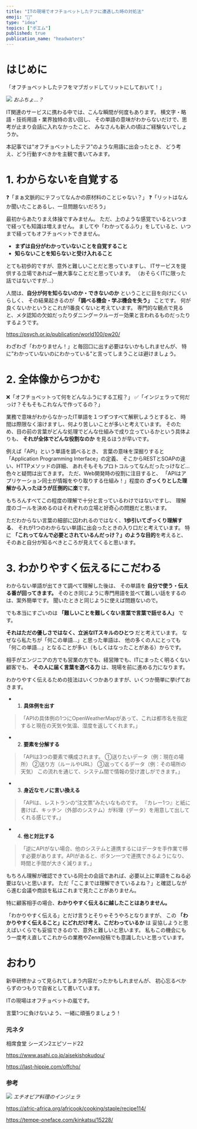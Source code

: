 ```yaml
---
title: "ITの現場でオフチョベットしたテフに遭遇した時の対処法"
emoji: "🌱"
type: "idea"
topics: ["ポエム"]
published: true
publication_name: "headwaters"
---
```


# はじめに

「オフチョベットしたテフをマブガッドしてリットにしておいて！」

![](https://storage.googleapis.com/zenn-user-upload/b1ac13e7fea0-20250625.png)
*おふちょ…？*

IT関連のサービスに携わる中では、こんな瞬間が何度もあります。
横文字・略語・技術用語・業界独特の言い回し、
その単語の意味がわからないだけで、思考が止まり会話に入れなかったこと、
みなさんも新人の頃はご経験ないでしょうか。

本記事では“オフチョベットしたテフ”のような用語に出会ったとき、
どう考え、どう行動すべきかを主観で書いてみます。


# 1. わからないを自覚する

❓「まぁ文脈的にテフってなんかの原材料のことじゃない？」
❓「リットはなんか聞いたことあるし、一旦問題ないだろう」

最初からあたりまえ体操ですみません。
ただ、上のような感覚でいるといつまで経っても知識は増えません。
ましてや「わかってるふり」をしていると、いつまで経ってもオフチョベットできません。

- **まずは自分がわかっていないことを自覚すること**
- **知らないことを知らないと受け入れること**

とても初歩的ですが、意外と難しいことだと思っていますし、
ITサービスを提供する立場であれば一層大事なことだと思っています。
（おそらくITに限った話ではないですが…）

人間は、**自分が何を知らないのか・できないのか** ということに目を向けにくいらしく、
その結果起きるのが **「調べる機会・学ぶ機会を失う」** ことです。
何が良くないかというとこれが1番良くないと考えています。
専門的な観点で見ると、メタ認知の欠如だったりダニング＝クルーガー効果と言われるものだったりするようです。

https://psych.or.jp/publication/world100/pw20/

わざわざ「わかりません！」と毎回口に出す必要はないかもしれませんが、
特に”わかっていないのにわかっている”と言ってしまうことは避けましょう。

# 2. 全体像からつかむ

❌「オフチョベットって何をどんなふうにする工程？」
✅「インジェラって何だっけ？そもそもこれなんで作ってるの？」

業務で意味がわからなかったIT単語を１つずつすべて解釈しようとすると、
時間は際限なく溶けますし、何より苦しいことが多いと考えています。
そのため、目の前の言葉がどんな処理でどんな仕組みで成り立っているかという具体よりも、
**それが全体でどんな役割なのか** を見るほうが早いです。

例えば「API」という単語を調べるとき、
言葉の意味を深掘りすると「Application Programming Interface」の定義、
そこからRESTとSOAPの違い、HTTPメソッドの詳細、
あれそもそもプロトコルってなんだったっけなど…色々と疑問は出てきます。
ただ、Web開発時の役割に注目すると、
「APIはアプリケーション同士が情報をやり取りする仕組み！」程度の 
**ざっくりとした理解から入ったほうが圧倒的に楽**です。

もちろんすべてこの程度の理解で十分と言っているわけではないですし、
理解度のゴールを決めるのはそれぞれの立場と好奇心の問題だと思います。

ただわからない言葉の細部に囚われるのではなく、**1歩引いてざっくり理解する**、
それが1つのわからない単語に出会ったときの入り口だと考えています。
特に  **「これってなんで必要とされているんだっけ？」のような目的**を考えると、
そのあと自分が知るべきところが見えてくると思います。

# 3. わかりやすく伝えるにこだわる

わからない単語が出てきて調べて理解した後は、
その単語を **自分で使う・伝える番が回ってきます。**
そのとき同じように専門用語を並べて難しい話をするのは、案外簡単です。
聞いたときと同じように使えば問題ないので。

でも本当にすごいのは **「難しいことを難しくない言葉で言葉で話せる人」** です。

**それはただの優しさではなく、立派なITスキルのひとつ** だと考えています。
なぜなら私たちが「何この単語…」と思った単語は、
他の多くの人にとっても「何この単語…」となることが多い（もしくはなったことがある）からです。

相手がエンジニアの方でも営業の方でも、経営陣でも、ITにまったく明るくない顧客でも、
**その人に届く言葉を選べる力** は、現場を前に進める力になります。

わかりやすく伝えるための技法はいくつかありますが、いくつか簡単に挙げておきます。

- 1. **具体例を出す**
> 「APIの具体例の1つにOpenWeatherMapがあって、これは都市名を指定すると現在の天気や気温、湿度を返してくれます。」

- 2. **要素を分解する**
> 「APIは3つの要素で構成されます。
> ①送りたいデータ（例：現在の場所）
> ②送り方（ルールやURL）
> ③返ってくるデータ（例：その場所の天気）
> この流れを通じて、システム間で情報の受け渡しができます。」

- 3. **身近なモノに言い換える**
> 「APIは、レストランの“注文票”みたいなものです。 『カレー1つ』と紙に書けば、キッチン（外部のシステム）が料理（データ）を用意して出してくれる感じです。」

- 4. **他と対比する**
> 「逆にAPIがない場合、他のシステムと連携するにはデータを手作業で移す必要があります。APIがあると、ボタン一つで連携できるようになり、時間と手間が大きく減ります。」

もちろん理解が確認できている同士の会話であれば、必要以上に単語をこねる必要はないと思います。
ただ「ここまでは理解できているよね？」と確認しながら進む会議や商談を私はこれまで見たことがありません。

特に顧客相手の場合、**わかりやすく伝えるに越したことはありません。**

「わかりやすく伝える」とだけ言うとそりゃそうやろとなりますが、
この **「わかりやすく伝えること」にどれだけ考え、こだわっているか** は
妥協しようと思えばいくらでも妥協できるので、意外と難しいと思います。
私もこの機会にもう一度考え直してこれからの業務やZenn投稿でも意識したいと思っています。


# おわり

新卒研修かよって見られてしまう内容だったかもしれませんが、
初心忘るべからずのつもりで自省として書いています。

ITの現場はオフチョベットの嵐です。

言葉1つに負けないよう、一緒に頑張りましょう！

### 元ネタ

相席食堂 シーズン2エピソード22 

https://www.asahi.co.jp/aisekishokudou/

https://last-hippie.com/offcho/

### 参考

![](https://storage.googleapis.com/zenn-user-upload/73a909b957d5-20250625.png)
*エチオピア料理のインジェラ*

https://afric-africa.org/africook/cooking/staple/recipe114/

https://tempe-oneface.com/kinkatsu/15228/


